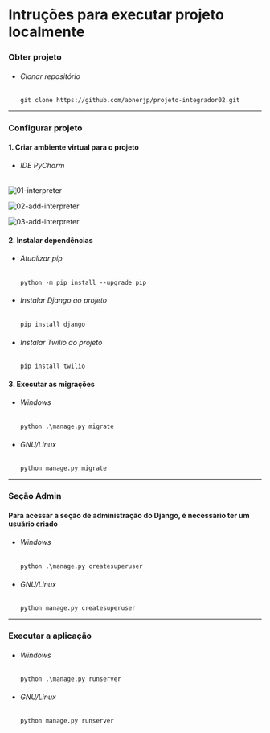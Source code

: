 # Intruções para executar projeto localmente

### Obter projeto
- ###### Clonar repositório
    ```
    git clone https://github.com/abnerjp/projeto-integrador02.git
    ```

---

### Configurar projeto
#### 1. Criar ambiente virtual para o projeto
- ###### IDE PyCharm
    
![01-interpreter](https://user-images.githubusercontent.com/45899438/176082334-1a5cc5e0-0f99-4a5a-bccb-b63bdda87b3c.png)

![02-add-interpreter](https://user-images.githubusercontent.com/45899438/176082640-15f10fc3-748b-43e5-9f0a-8e94a08375c5.png)

![03-add-interpreter](https://user-images.githubusercontent.com/45899438/176082612-c7fc6ff5-ecb1-47f2-a3c2-04787e5696be.png)

#### 2. Instalar dependências
- ###### Atualizar pip
    ```
    python -m pip install --upgrade pip 
    ```

- ###### Instalar Django ao projeto
    ```
    pip install django
    ```

- ###### Instalar Twilio ao projeto
    ```
    pip install twilio
    ```

#### 3. Executar as migrações
- ###### Windows
    ```
    python .\manage.py migrate
    ```
- ###### GNU/Linux
  ```
  python manage.py migrate
  ```

---

### Seção Admin
#### Para acessar a seção de administração do Django, é necessário ter um usuário criado
- ###### Windows
    ```
    python .\manage.py createsuperuser
    ```
- ###### GNU/Linux
    ```
    python manage.py createsuperuser
    ```

---

### Executar a aplicação
- ###### Windows
    ```
    python .\manage.py runserver
    ```
- ###### GNU/Linux
    ```
    python manage.py runserver
    ```